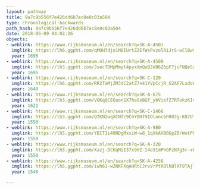 ```yaml
---
layout: pathway
title: 9a7c9b556f7e426dd6b7ec8e0c03a504
type: chronological-backwards
path_hash: 9a7c9b556f7e426dd6b7ec8e0c03a504
date: 2018-06-09 04:02:26
objects:
- weblink: https://www.rijksmuseum.nl/en/search?q=SK-A-4501
  imglink: https://lh6.ggpht.com/qMOH7djo1M8IUrtZZEfWsPvzolRiJrS-wClBw9gZcqI63izkUYaaDSH7rodgSun_k5fG7S-9uIp6vwendE04PsBMtQ=s200
  year: 1695
- weblink: https://www.rijksmuseum.nl/en/search?q=SK-A-4500
  imglink: https://lh3.ggpht.com/JsecTDMpMmyt4pyxXmQuBJeB6Z6pF7jcFNQeSxmv_0vIJx2tXfz6R1DMtRMIUBv9GAUzb962RiuTnGgUpcNHx4fRTAM=s200
  year: 1695
- weblink: https://www.rijksmuseum.nl/en/search?q=SK-C-120
  imglink: https://lh6.ggpht.com/RR2TaMjZM3dC2atZ7n41YVpCcjR_G2AF7Lsdo8gIyjQ-FVSQqBy_IoYTnWPVh6DoWemzMS8b5gNSzDq2oDEKqghdjJ8=s200
  year: 1640
- weblink: https://www.rijksmuseum.nl/en/search?q=SK-A-675
  imglink: https://lh3.ggpht.com/VOKqQCEOaonSX7heOxBGf_ybVisfZ7RTakzKIvMpdYQhe4XLtL--Bu4L-1y-3jJk9qOawOUH-2_EaM0NpgDBqSxXNHmn=s200
  year: 1621
- weblink: https://www.rijksmuseum.nl/en/search?q=SK-C-1466
  imglink: https://lh3.ggpht.com/QTKN2wqXCNTc9ChY0Hf9IOloncbhR03g-K87U7kzf3eojLP5UvGb4xnDIs3DK1zEM74SbwHnbqKnAN-OtPywY_bDVJg=s200
  year: 1550
- weblink: https://www.rijksmuseum.nl/en/search?q=SK-A-980
  imglink: https://lh5.ggpht.com/YBITIi48NDgMxxiW-w8_1qXkAXB0GpZ0rWotP6fuzvpl5uvza0toWMrzLeOUhFpvB2u60vSC7dcWxrs3Tz3-st20Pcg=s200
  year: 1550
- weblink: https://www.rijksmuseum.nl/en/search?q=SK-A-320
  imglink: https://lh3.ggpht.com/Xazj-DCKqMiI37x9HZ-I4e31mPhGPzN7g3r-xPTgzAWB7f98C2zCjHOdZ-Dsux4zD2p4JmFUv5_nsz3VK9xBpy0vquk=s200
  year: 1550
- weblink: https://www.rijksmuseum.nl/en/search?q=SK-A-4256
  imglink: https://lh5.ggpht.com/iwh61-wZNKFXqAHRtCJrvVrPtROlhBlXT9TAjlyV6e4D6fsqYeEzFKe0T9kY_8EveQ8v5_UOBuphlNqTtpOI0ys1XH8=s200
  year: 1548

---
```

